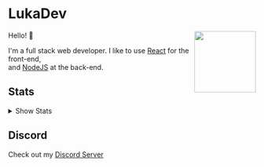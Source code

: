 <h1>
LukaDev
</h1>

<img src="https://avatars.githubusercontent.com/lukadev-0?s=40&v=4" height="125" align="right" />

<div align="left">
<p>
Hello! 👋
</p>
<p>
I'm a full stack web developer. I like to use <a href="https://reactjs.org/">React</a> for the front-end,<br> and <a href="https://nodejs.org/">NodeJS</a> at the back-end.
</p>
</div>

## Stats

<div>
<details>
<summary>Show Stats</summary>
<div align="center">
  <img src="https://github-readme-stats.vercel.app/api?username=lukadev-0" width=a"500" />
</div>

<div align="center">
  <img src="https://github-readme-stats.vercel.app/api/top-langs/?username=lukadev-0" width="500" />
</div>
</details>
</div>

## Discord

Check out my <a href="https://discord.gg/NfGBf9TSeS">Discord Server</a>
